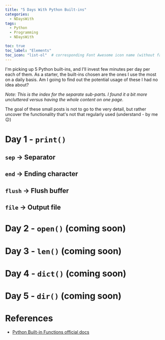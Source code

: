```yaml
---
title: "5 Days With Python Built-ins"
categories:
  - NDaysWith
tags:
  - Python
  - Programming
  - NDaysWith

toc: true
toc_label: "Elements"
toc_icon: "list-ol"  # corresponding Font Awesome icon name (without fa prefix)
---
```


I'm picking up 5 Python built-ins, and I'll invest few minutes per day per each of them. As a starter, the built-ins
chosen are the ones I use the most on a daily basis. Am I going to find out the potential usage of these 
I had no idea about? 

_Note: This is the index for the separate sub-parts. I found it a bit more uncluttered versus having the whole content 
on one page._

The goal of these small posts is not to go to the very detail, but rather uncover the functionality that's 
not that regularly used (understand - by me :wink:)

# Day 1 - `print()`

## `sep` &#8594; Separator

## `end` &#8594; Ending character

## `flush` &#8594; Flush buffer

## `file` &#8594; Output file

# Day 2 - `open()` (coming soon)

# Day 3 - `len()` (coming soon)

# Day 4 - `dict()` (coming soon)

# Day 5 - `dir()` (coming soon)

# References

- [Python Built-in Functions official docs](https://docs.python.org/3/library/functions.html)